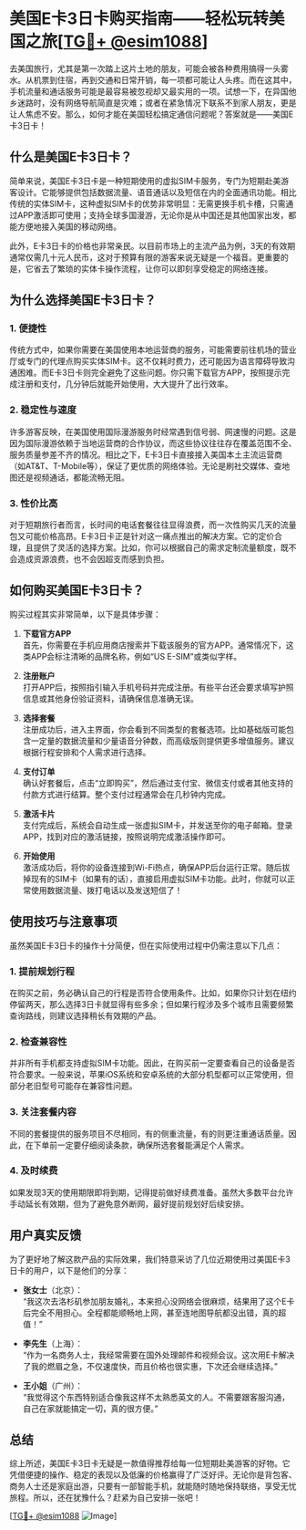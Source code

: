 # 美国E卡3日卡购买指南——轻松玩转美国之旅[[TG💪+ @esim1088](https://t.me/s/esim1088)]

去美国旅行，尤其是第一次踏上这片土地的朋友，可能会被各种费用搞得一头雾水。从机票到住宿，再到交通和日常开销，每一项都可能让人头疼。而在这其中，手机流量和通话服务可能是最容易被忽视却又最实用的一项。试想一下，在异国他乡迷路时，没有网络导航简直是灾难；或者在紧急情况下联系不到家人朋友，更是让人焦虑不安。那么，如何才能在美国轻松搞定通信问题呢？答案就是——美国E卡3日卡！

## 什么是美国E卡3日卡？

简单来说，美国E卡3日卡是一种短期使用的虚拟SIM卡服务，专门为短期赴美游客设计。它能够提供包括数据流量、语音通话以及短信在内的全面通讯功能。相比传统的实体SIM卡，这种虚拟SIM卡的优势非常明显：无需更换手机卡槽，只需通过APP激活即可使用；支持全球多国漫游，无论你是从中国还是其他国家出发，都能方便地接入美国的移动网络。

此外，E卡3日卡的价格也非常亲民。以目前市场上的主流产品为例，3天的有效期通常仅需几十元人民币，这对于预算有限的游客来说无疑是一个福音。更重要的是，它省去了繁琐的实体卡操作流程，让你可以即刻享受稳定的网络连接。

## 为什么选择美国E卡3日卡？

### 1. **便捷性**
传统方式中，如果你需要在美国使用本地运营商的服务，可能需要前往机场的营业厅或专门的代理点购买实体SIM卡。这不仅耗时费力，还可能因为语言障碍导致沟通困难。而E卡3日卡则完全避免了这些问题。你只需下载官方APP，按照提示完成注册和支付，几分钟后就能开始使用，大大提升了出行效率。

### 2. **稳定性与速度**
许多游客反映，在美国使用国际漫游服务时经常遇到信号弱、网速慢的问题。这是因为国际漫游依赖于当地运营商的合作协议，而这些协议往往存在覆盖范围不全、服务质量参差不齐的情况。相比之下，E卡3日卡直接接入美国本土主流运营商（如AT&T、T-Mobile等），保证了更优质的网络体验。无论是刷社交媒体、查地图还是视频通话，都能流畅无阻。

### 3. **性价比高**
对于短期旅行者而言，长时间的电话套餐往往显得浪费，而一次性购买几天的流量包又可能价格高昂。E卡3日卡正是针对这一痛点推出的解决方案。它的定价合理，且提供了灵活的选择方案。比如，你可以根据自己的需求定制流量额度，既不会造成资源浪费，也不会因超支而感到负担。

## 如何购买美国E卡3日卡？

购买过程其实非常简单，以下是具体步骤：

1. **下载官方APP**  
   首先，你需要在手机应用商店搜索并下载该服务的官方APP。通常情况下，这类APP会标注清晰的品牌名称，例如“US E-SIM”或类似字样。

2. **注册账户**  
   打开APP后，按照指引输入手机号码并完成注册。有些平台还会要求填写护照信息或其他身份验证资料，请确保信息准确无误。

3. **选择套餐**  
   注册成功后，进入主界面，你会看到不同类型的套餐选项。比如基础版可能包含一定量的数据流量和少量语音分钟数，而高级版则提供更多增值服务。建议根据行程安排和个人需求进行选择。

4. **支付订单**  
   确认好套餐后，点击“立即购买”，然后通过支付宝、微信支付或者其他支持的付款方式进行结算。整个支付过程通常会在几秒钟内完成。

5. **激活卡片**  
   支付完成后，系统会自动生成一张虚拟SIM卡，并发送至你的电子邮箱。登录APP，找到对应的激活链接，按照说明完成激活操作即可。

6. **开始使用**  
   激活成功后，将你的设备连接到Wi-Fi热点，确保APP后台运行正常。随后拔掉现有的SIM卡（如果有的话），直接启用虚拟SIM卡功能。此时，你就可以正常使用数据流量、拨打电话以及发送短信了！

## 使用技巧与注意事项

虽然美国E卡3日卡的操作十分简便，但在实际使用过程中仍需注意以下几点：

### 1. **提前规划行程**
在购买之前，务必确认自己的行程是否符合使用条件。比如，如果你只计划在纽约停留两天，那么选择3日卡就显得有些多余；但如果行程涉及多个城市且需要频繁查询路线，则建议选择稍长有效期的产品。

### 2. **检查兼容性**
并非所有手机都支持虚拟SIM卡功能。因此，在购买前一定要查看自己的设备是否符合要求。一般来说，苹果iOS系统和安卓系统的大部分机型都可以正常使用，但部分老旧型号可能存在兼容性问题。

### 3. **关注套餐内容**
不同的套餐提供的服务项目不尽相同，有的侧重流量，有的则更注重通话质量。因此，在下单前一定要仔细阅读条款，确保所选套餐能满足个人需求。

### 4. **及时续费**
如果发现3天的使用期限即将到期，记得提前做好续费准备。虽然大多数平台允许手动延长有效期，但为了避免意外断网，最好提前规划好后续安排。

## 用户真实反馈

为了更好地了解这款产品的实际效果，我们特意采访了几位近期使用过美国E卡3日卡的用户，以下是他们的分享：

- **张女士**（北京）：  
  “我这次去洛杉矶参加朋友婚礼，本来担心没网络会很麻烦，结果用了这个E卡后完全不用担心。全程都能顺畅地上网，甚至连地图导航都没出错，真的超值！”

- **李先生**（上海）：  
  “作为一名商务人士，我经常需要在国外处理邮件和视频会议。这次用E卡解决了我的燃眉之急，不仅速度快，而且价格也很实惠，下次还会继续选择。”

- **王小姐**（广州）：  
  “我觉得这个东西特别适合像我这样不太熟悉英文的人。不需要跟客服沟通，自己在家就能搞定一切，真的很方便。”

## 总结

综上所述，美国E卡3日卡无疑是一款值得推荐给每一位短期赴美游客的好物。它凭借便捷的操作、稳定的表现以及低廉的价格赢得了广泛好评。无论你是背包客、商务人士还是家庭出游，只要有一部智能手机，就能随时随地保持联络，享受无忧旅程。所以，还在犹豫什么？赶紧为自己安排一张吧！

[[TG💪+ @esim1088](https://t.me/s/esim1088) ![Image](https://i.postimg.cc/4NQfJmqS/Snipaste-2025-05-13-00-14-12.png)]